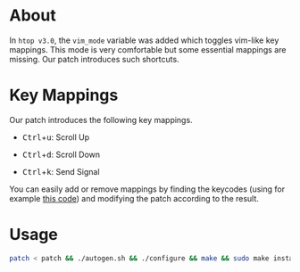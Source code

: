 # About

In `htop v3.0`, the `vim_mode` variable was added which toggles vim-like key mappings. This mode is very comfortable but some essential mappings are missing. Our patch introduces such shortcuts.

# Key Mappings

Our patch introduces the following key mappings.

- <kbd>Ctrl</kbd>+<kbd>u</kbd>: Scroll Up

- <kbd>Ctrl</kbd>+<kbd>d</kbd>: Scroll Down

- <kbd>Ctrl</kbd>+<kbd>k</kbd>: Send Signal

You can easily add or remove mappings by finding the keycodes (using for example [this code](https://stackoverflow.com/a/50443806/8776746)) and modifying the patch according to the result.

# Usage

```bash
patch < patch && ./autogen.sh && ./configure && make && sudo make install
```

<!-- vim: set spell: -->

